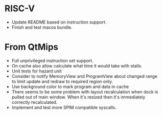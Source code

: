 # RISC-V
- Update README based on instruction support.
- Finish and test macos bundle.
# From QtMips
- Full unprivileged instruction set support.
- On cache also allow calculate what time it would take with stalls.
- Unit tests for hazard unit
- Consider to notify MemoryView and ProgramView about changed range to limit update and redraw to required region only.
- Use background color to mark program and data in cache
- There seems to be some problem with layout recalculation when dock is pulled out of main window. When it's resized
  then it's immediately correctly recalculated.
- Implement and test more SPIM compatible syscalls.
